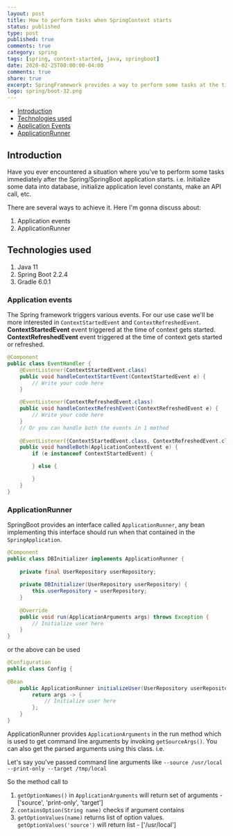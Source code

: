 ```yaml
---
layout: post
title: How to perform tasks when SpringContext starts
status: published
type: post
published: true
comments: true
category: spring
tags: [spring, context-started, java, springboot]
date: 2020-02-25T00:00:00-04:00
comments: true
share: true
excerpt: SpringFramework provides a way to perform some tasks at the time of application/context started.
logo: spring/boot-32.png
---
```

* [Introduction](#intro)
* [Technologies used](#tech-used)
* [Application Events](#app-events)
* [ApplicationRunner](#app-runner)

## Introduction <a name="intro"></a>
Have you ever encountered a situation where you've to perform some tasks immediately after the Spring/SpringBoot application starts.  i.e. 
Initialize some data into database, initialize application level constants, make an API call, etc. 

There are several ways to achieve it. Here I'm gonna discuss about:
1. Application events
2. ApplicationRunner

## Technologies used <a name="tech-used"></a>
1. Java 11
2. Spring Boot 2.2.4
3. Gradle 6.0.1

### Application events <a name="app-events"></a>
The Spring framework triggers various events. For our use case we'll be more interested in `ContextStartedEvent` and `ContextRefreshedEvent`.
__ContextStartedEvent__ event triggered at the time of context gets started.
__ContextRefreshedEvent__ event triggered at the time of context gets started or refreshed.

```java
@Component
public class EventHandler {
    @EventListener(ContextStartedEvent.class)
    public void handleContextStartEvent(ContextStartedEvent e) {
        // Write your code here
    }

    @EventListener(ContextRefreshedEvent.class)
    public void handleContextRefreshEvent(ContextRefreshedEvent e) {
        // Write your code here
    }
    // Or you can handle both the events in 1 method  
    
    @EventListener({ContextStartedEvent.class, ContextRefreshedEvent.class})
    public void handleBoth(ApplicationContextEvent e) {
        if (e instanceof ContextStartedEvent) {

        } else {

        }
    }
}
```

### ApplicationRunner <a name="app-runner"></a>
SpringBoot provides an interface called `ApplicationRunner`, any bean implementing this interface should run when that contained in the `SpringApplication`.

```java
@Component
public class DBInitializer implements ApplicationRunner {
    
    private final UserRepository userRepository;
    
    private DBInitializer(UserRepository userRepository) {
        this.userRepository = userRepository;
    }
    
    @Override
    public void run(ApplicationArguments args) throws Exception {
        // Initialize user here
    }
}
``` 

or the above can be used

```java
@Configuration
public class Config {
    
@Bean
    public ApplicationRunner initializeUser(UserRepository userRepository) {
        return args -> {
            // Initialize user here
        };
    }
}
```
ApplicationRunner provides `ApplicationArguments` in the run method which is used to get command line arguments by invoking `getSourceArgs()`.
You can also get the parsed arguments using this class. i.e.

Let's say you've passed command line arguments like
`--source /usr/local --print-only --target /tmp/local`

So the method call to 
1. `getOptionNames()` in `ApplicationArguments` will return set of arguments - ['source', 'print-only', 'target']
2. `containsOption(String name)` checks if argument contains 
3. `getOptionValues(name)` returns list of option values. `getOptionValues('source')` will return list - ['/usr/local']

